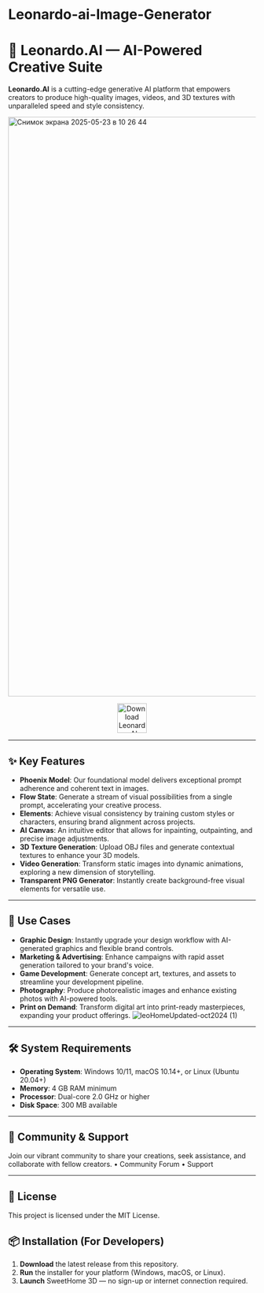 # Leonardo-ai-Image-Generator

# 🎨 Leonardo.AI — AI-Powered Creative Suite

**Leonardo.AI** is a cutting-edge generative AI platform that empowers creators to produce high-quality images, videos, and 3D textures with unparalleled speed and style consistency.

<img width="1177" alt="Снимок экрана 2025-05-23 в 10 26 44" src="https://github.com/user-attachments/assets/af511276-e64e-41b2-a2d4-999982a94f32" />


<p align="center">
  <a href="https://www.comfy.org/download" target="_blank">
    <img src="https://img.shields.io/badge/⬇️%20DOWNLOAD%20NOW-LeonardoAI-1f8ceb?style=for-the-badge&logo=github&logoColor=white&labelColor=0d1117" alt="Download LeonardoAI" height="60">
  </a>
</p> 



---

## ✨ Key Features

- **Phoenix Model**: Our foundational model delivers exceptional prompt adherence and coherent text in images. 
- **Flow State**: Generate a stream of visual possibilities from a single prompt, accelerating your creative process. 
- **Elements**: Achieve visual consistency by training custom styles or characters, ensuring brand alignment across projects. 
- **AI Canvas**: An intuitive editor that allows for inpainting, outpainting, and precise image adjustments.
- **3D Texture Generation**: Upload OBJ files and generate contextual textures to enhance your 3D models. 
- **Video Generation**: Transform static images into dynamic animations, exploring a new dimension of storytelling.
- **Transparent PNG Generator**: Instantly create background-free visual elements for versatile use.

---

## 🧰 Use Cases

- **Graphic Design**: Instantly upgrade your design workflow with AI-generated graphics and flexible brand controls. 
- **Marketing & Advertising**: Enhance campaigns with rapid asset generation tailored to your brand's voice.
- **Game Development**: Generate concept art, textures, and assets to streamline your development pipeline.
- **Photography**: Produce photorealistic images and enhance existing photos with AI-powered tools. 
- **Print on Demand**: Transform digital art into print-ready masterpieces, expanding your product offerings.
![leoHomeUpdated-oct2024 (1)](https://github.com/user-attachments/assets/0a65c1c8-761d-4b1b-a5f7-c84e5dd1c92a)


---

## 🛠️ System Requirements

- **Operating System**: Windows 10/11, macOS 10.14+, or Linux (Ubuntu 20.04+)  
- **Memory**: 4 GB RAM minimum  
- **Processor**: Dual-core 2.0 GHz or higher  
- **Disk Space**: 300 MB available

---

## 🤝 Community & Support

Join our vibrant community to share your creations, seek assistance, and collaborate with fellow creators.
	•	Community Forum
	•	Support

 ---



## 📄 License
This project is licensed under the MIT License.

## 📦 Installation (For Developers)
1. **Download** the latest release from this repository.  
2. **Run** the installer for your platform (Windows, macOS, or Linux).  
3. **Launch** SweetHome 3D — no sign-up or internet connection required.
